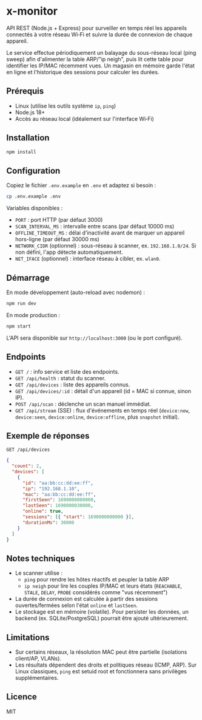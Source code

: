# x-monitor

API REST (Node.js + Express) pour surveiller en temps réel les appareils connectés à votre réseau Wi‑Fi et suivre la durée de connexion de chaque appareil.

Le service effectue périodiquement un balayage du sous-réseau local (ping sweep) afin d'alimenter la table ARP/"ip neigh", puis lit cette table pour identifier les IP/MAC récemment vues. Un magasin en mémoire garde l'état en ligne et l'historique des sessions pour calculer les durées.

## Prérequis

- Linux (utilise les outils système `ip`, `ping`)
- Node.js 18+
- Accès au réseau local (idéalement sur l'interface Wi‑Fi)

## Installation

```bash
npm install
```

## Configuration

Copiez le fichier `.env.example` en `.env` et adaptez si besoin :

```bash
cp .env.example .env
```

Variables disponibles :

- `PORT` : port HTTP (par défaut 3000)
- `SCAN_INTERVAL_MS` : intervalle entre scans (par défaut 10000 ms)
- `OFFLINE_TIMEOUT_MS` : délai d'inactivité avant de marquer un appareil hors-ligne (par défaut 30000 ms)
- `NETWORK_CIDR` (optionnel) : sous-réseau à scanner, ex. `192.168.1.0/24`. Si non défini, l'app détecte automatiquement.
- `NET_IFACE` (optionnel) : interface réseau à cibler, ex. `wlan0`.

## Démarrage

En mode développement (auto-reload avec nodemon) :

```bash
npm run dev
```

En mode production :

```bash
npm start
```

L'API sera disponible sur `http://localhost:3000` (ou le port configuré).

## Endpoints

- `GET /` : info service et liste des endpoints.
- `GET /api/health` : statut du scanner.
- `GET /api/devices` : liste des appareils connus.
- `GET /api/devices/:id` : détail d'un appareil (id = MAC si connue, sinon IP).
- `POST /api/scan` : déclenche un scan manuel immédiat.
- `GET /api/stream` (SSE) : flux d'événements en temps réel (`device:new`, `device:seen`, `device:online`, `device:offline`, plus `snapshot` initial).

## Exemple de réponses

`GET /api/devices`
```json
{
  "count": 2,
  "devices": [
    {
      "id": "aa:bb:cc:dd:ee:ff",
      "ip": "192.168.1.10",
      "mac": "aa:bb:cc:dd:ee:ff",
      "firstSeen": 1690000000000,
      "lastSeen": 1690000030000,
      "online": true,
      "sessions": [{ "start": 1690000000000 }],
      "durationMs": 30000
    }
  ]
}
```

## Notes techniques

- Le scanner utilise :
  - `ping` pour rendre les hôtes réactifs et peupler la table ARP
  - `ip neigh` pour lire les couples IP/MAC et leurs états (`REACHABLE`, `STALE`, `DELAY`, `PROBE` considérés comme "vus récemment")
- La durée de connexion est calculée à partir des sessions ouvertes/fermées selon l'état `online` et `lastSeen`.
- Le stockage est en mémoire (volatile). Pour persister les données, un backend (ex. SQLite/PostgreSQL) pourrait être ajouté ultérieurement.

## Limitations

- Sur certains réseaux, la résolution MAC peut être partielle (isolations client/AP, VLANs).
- Les résultats dépendent des droits et politiques réseau (ICMP, ARP). Sur Linux classiques, `ping` est setuid root et fonctionnera sans privilèges supplémentaires.

## Licence

MIT
